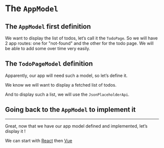 # The `AppModel`

## The `AppModel` first definition

We want to display the list of todos, let’s call it the `TodoPage`. So we will have 2 app routes: one for "not-found" and the other for the todo page. We will be able to add some over time very easily.

<!-- include [code:ts] ./5-app-model/AppModel-attempt-1.ts -->

## The `TodoPageModel` definition

Apparently, our app will need such a model, so let’s define it.

We know we will want to display a fetched list of todos.

And to display such a list, we will use the `JsonPlaceholderApi`.

<!-- include [code:ts] ./5-app-model/TodoPageModel.ts -->

## Going back to the `AppModel` to implement it

<!-- include [code:ts] ./5-app-model/AppModel.ts -->

---

Great, now that we have our app model defined and implemented, let’s display it !

We can start with [React](./6-react-app.md) then [Vue](./7-vue-app.md)
